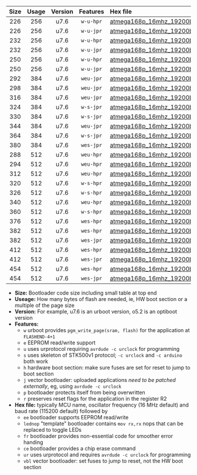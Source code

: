 |Size|Usage|Version|Features|Hex file|
|:-:|:-:|:-:|:-:|:--|
|226|256|u7.6|`w-u-hpr`|[atmega168p_16mhz_19200bps_ur.hex](https://raw.githubusercontent.com/stefanrueger/urboot/main//atmega168p_16mhz_19200bps_ur.hex)|
|226|256|u7.6|`w-u-jpr`|[atmega168p_16mhz_19200bps_ur_vbl.hex](https://raw.githubusercontent.com/stefanrueger/urboot/main//atmega168p_16mhz_19200bps_ur_vbl.hex)|
|232|256|u7.6|`w-u-hpr`|[atmega168p_16mhz_19200bps_lednop_ur.hex](https://raw.githubusercontent.com/stefanrueger/urboot/main//atmega168p_16mhz_19200bps_lednop_ur.hex)|
|232|256|u7.6|`w-u-jpr`|[atmega168p_16mhz_19200bps_lednop_ur_vbl.hex](https://raw.githubusercontent.com/stefanrueger/urboot/main//atmega168p_16mhz_19200bps_lednop_ur_vbl.hex)|
|250|256|u7.6|`w-u-hpr`|[atmega168p_16mhz_19200bps_lednop_fr_ur.hex](https://raw.githubusercontent.com/stefanrueger/urboot/main//atmega168p_16mhz_19200bps_lednop_fr_ur.hex)|
|250|256|u7.6|`w-u-jpr`|[atmega168p_16mhz_19200bps_lednop_fr_ur_vbl.hex](https://raw.githubusercontent.com/stefanrueger/urboot/main//atmega168p_16mhz_19200bps_lednop_fr_ur_vbl.hex)|
|292|384|u7.6|`weu-jpr`|[atmega168p_16mhz_19200bps_ee_ur_vbl.hex](https://raw.githubusercontent.com/stefanrueger/urboot/main//atmega168p_16mhz_19200bps_ee_ur_vbl.hex)|
|298|384|u7.6|`weu-jpr`|[atmega168p_16mhz_19200bps_ee_lednop_ur_vbl.hex](https://raw.githubusercontent.com/stefanrueger/urboot/main//atmega168p_16mhz_19200bps_ee_lednop_ur_vbl.hex)|
|316|384|u7.6|`weu-jpr`|[atmega168p_16mhz_19200bps_ee_lednop_fr_ur_vbl.hex](https://raw.githubusercontent.com/stefanrueger/urboot/main//atmega168p_16mhz_19200bps_ee_lednop_fr_ur_vbl.hex)|
|324|384|u7.6|`w-s-jpr`|[atmega168p_16mhz_19200bps_vbl.hex](https://raw.githubusercontent.com/stefanrueger/urboot/main//atmega168p_16mhz_19200bps_vbl.hex)|
|330|384|u7.6|`w-s-jpr`|[atmega168p_16mhz_19200bps_lednop_vbl.hex](https://raw.githubusercontent.com/stefanrueger/urboot/main//atmega168p_16mhz_19200bps_lednop_vbl.hex)|
|344|384|u7.6|`weu-jpr`|[atmega168p_16mhz_19200bps_ee_lednop_fr_ce_ur_vbl.hex](https://raw.githubusercontent.com/stefanrueger/urboot/main//atmega168p_16mhz_19200bps_ee_lednop_fr_ce_ur_vbl.hex)|
|364|384|u7.6|`w-s-jpr`|[atmega168p_16mhz_19200bps_lednop_fr_vbl.hex](https://raw.githubusercontent.com/stefanrueger/urboot/main//atmega168p_16mhz_19200bps_lednop_fr_vbl.hex)|
|380|384|u7.6|`wes-jpr`|[atmega168p_16mhz_19200bps_ee_vbl.hex](https://raw.githubusercontent.com/stefanrueger/urboot/main//atmega168p_16mhz_19200bps_ee_vbl.hex)|
|288|512|u7.6|`weu-hpr`|[atmega168p_16mhz_19200bps_ee_ur.hex](https://raw.githubusercontent.com/stefanrueger/urboot/main//atmega168p_16mhz_19200bps_ee_ur.hex)|
|294|512|u7.6|`weu-hpr`|[atmega168p_16mhz_19200bps_ee_lednop_ur.hex](https://raw.githubusercontent.com/stefanrueger/urboot/main//atmega168p_16mhz_19200bps_ee_lednop_ur.hex)|
|312|512|u7.6|`weu-hpr`|[atmega168p_16mhz_19200bps_ee_lednop_fr_ur.hex](https://raw.githubusercontent.com/stefanrueger/urboot/main//atmega168p_16mhz_19200bps_ee_lednop_fr_ur.hex)|
|320|512|u7.6|`w-s-hpr`|[atmega168p_16mhz_19200bps.hex](https://raw.githubusercontent.com/stefanrueger/urboot/main//atmega168p_16mhz_19200bps.hex)|
|326|512|u7.6|`w-s-hpr`|[atmega168p_16mhz_19200bps_lednop.hex](https://raw.githubusercontent.com/stefanrueger/urboot/main//atmega168p_16mhz_19200bps_lednop.hex)|
|340|512|u7.6|`weu-hpr`|[atmega168p_16mhz_19200bps_ee_lednop_fr_ce_ur.hex](https://raw.githubusercontent.com/stefanrueger/urboot/main//atmega168p_16mhz_19200bps_ee_lednop_fr_ce_ur.hex)|
|360|512|u7.6|`w-s-hpr`|[atmega168p_16mhz_19200bps_lednop_fr.hex](https://raw.githubusercontent.com/stefanrueger/urboot/main//atmega168p_16mhz_19200bps_lednop_fr.hex)|
|376|512|u7.6|`wes-hpr`|[atmega168p_16mhz_19200bps_ee.hex](https://raw.githubusercontent.com/stefanrueger/urboot/main//atmega168p_16mhz_19200bps_ee.hex)|
|382|512|u7.6|`wes-hpr`|[atmega168p_16mhz_19200bps_ee_lednop.hex](https://raw.githubusercontent.com/stefanrueger/urboot/main//atmega168p_16mhz_19200bps_ee_lednop.hex)|
|382|512|u7.6|`wes-jpr`|[atmega168p_16mhz_19200bps_ee_lednop_vbl.hex](https://raw.githubusercontent.com/stefanrueger/urboot/main//atmega168p_16mhz_19200bps_ee_lednop_vbl.hex)|
|412|512|u7.6|`wes-hpr`|[atmega168p_16mhz_19200bps_ee_lednop_fr.hex](https://raw.githubusercontent.com/stefanrueger/urboot/main//atmega168p_16mhz_19200bps_ee_lednop_fr.hex)|
|412|512|u7.6|`wes-jpr`|[atmega168p_16mhz_19200bps_ee_lednop_fr_vbl.hex](https://raw.githubusercontent.com/stefanrueger/urboot/main//atmega168p_16mhz_19200bps_ee_lednop_fr_vbl.hex)|
|454|512|u7.6|`wes-hpr`|[atmega168p_16mhz_19200bps_ee_lednop_fr_ce.hex](https://raw.githubusercontent.com/stefanrueger/urboot/main//atmega168p_16mhz_19200bps_ee_lednop_fr_ce.hex)|
|454|512|u7.6|`wes-jpr`|[atmega168p_16mhz_19200bps_ee_lednop_fr_ce_vbl.hex](https://raw.githubusercontent.com/stefanrueger/urboot/main//atmega168p_16mhz_19200bps_ee_lednop_fr_ce_vbl.hex)|

- **Size:** Bootloader code size including small table at top end
- **Useage:** How many bytes of flash are needed, ie, HW boot section or a multiple of the page size
- **Version:** For example, u7.6 is an urboot version, o5.2 is an optiboot version
- **Features:**
  + `w` urboot provides `pgm_write_page(sram, flash)` for the application at `FLASHEND-4+1`
  + `e` EEPROM read/write support
  + `u` uses urprotocol requiring `avrdude -c urclock` for programming
  + `s` uses skeleton of STK500v1 protocol; `-c urclock` and `-c arduino` both work
  + `h` hardware boot section: make sure fuses are set for reset to jump to boot section
  + `j` vector bootloader: uploaded applications *need to be patched externally*, eg, using `avrdude -c urclock`
  + `p` bootloader protects itself from being overwritten
  + `r` preserves reset flags for the application in the register R2
- **Hex file:** typically MCU name, oscillator frequency (16 MHz default) and baud rate (115200 default) followed by
  + `ee` bootloader supports EEPROM read/write
  + `lednop` "template" bootloader contains `mov rx,rx` nops that can be replaced to toggle LEDs
  + `fr` bootloader provides non-essential code for smoother error handing
  + `ce` bootloader provides a chip erase command
  + `ur` uses urprotocol and requires `avrdude -c urclock` for programming
  + `vbl` vector bootloader: set fuses to jump to reset, not the HW boot section
